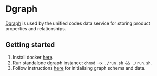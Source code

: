 # Dgraph

[Dgraph](http://dgraph.io) is used by the unified codes data service for storing product properties and relationships.

## Getting started

1. Install docker [here](https://docs.docker.com/get-docker/).
2. Run standalone dgraph instance: `chmod +x ./run.sh && ./run.sh`.
3. Follow instructions [here](README.md) for initialising graph schema and data.
